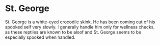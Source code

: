 # St. George

St. George is a white-eyed crocodile skink.  He has been coming out of his spooked self very slowly.  I generally handle him only for wellness checks, as these reptiles are known to be aloof and St. George seems to be especially spooked when handled.  


